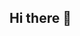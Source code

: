 ## Hi there 👋

<!--
**mateuszzagorski/mateuszzagorski** is a ✨ _special_ ✨ repository because its `README.md` (this file) appears on your GitHub profile.

Here are some ideas to get you started:

- 🔭 I’m currently working on ...
- 🌱 I’m currently learning ...
- 👯 I’m looking to collaborate on ...
- 🤔 I’m looking for help with ...
- 💬 Ask me about ...
- 📫 How to reach me: ...
- 😄 Pronouns: ...
- ⚡ Fun fact: ...
-->

<!--   ### Top Language
![Top Langs](https://github-readme-stats.vercel.app/api/top-langs/?username=mateuszzagorski&theme=gotham) -->

<!--   ### Github Stats -->
<!-- ![My github stats](https://github-readme-stats.vercel.app/api?username=mateuszzagorski&show_icons=true&theme=gotham&count_private=true&hide=stars,contribs)
-->
